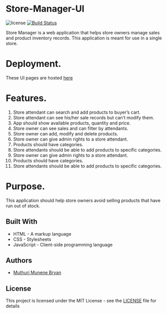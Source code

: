 # Store-Manager-UI


![license](https://img.shields.io/github/license/mashape/apistatus.svg)
[![Build Status](https://travis-ci.org/bryan-munene/Store-Manager-UI.svg?branch=gh-pages)](https://travis-ci.org/bryan-munene/Store-Manager-UI)


Store Manager is a web application that helps store owners manage sales and product inventory records. This application is meant for use in a single store.

# Deployment.

These UI pages are hosted [here](https://bryan-munene.github.io/Store-Manager-UI/)

# Features.

1. Store attendant can search and add products to buyer’s cart.
2. Store attendant can see his/her sale records but can’t modify them.
3. App should show available products, quantity and price.
4. Store owner can see sales and can filter by attendants.
5. Store owner can add, modify and delete products.
6. Store owner can give admin rights to a store attendant.
7. Products should have categories.
8. Store attendants should be able to add products to specific categories.
9. Store owner can give admin rights to a store attendant.
10. Products should have categories.
11. Store attendants should be able to add products to specific categories.


# Purpose.

This application should help store owners avoid selling products that have run out of stock.


## Built With

* HTML - A markup language
* CSS - Stylesheets
* JavaScript - Client-side programming language

## Authors

* [Muthuri Munene Bryan](https://github.com/bryan-munene)


## License

This project is licensed under the MIT License - see the [LICENSE](LICENSE.md) file for details

